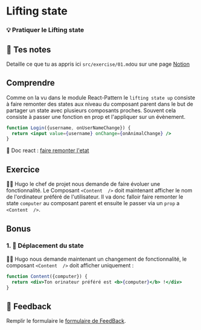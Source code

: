 # Lifting state
### 💡 Pratiquer le Lifting state

## 📝 Tes notes

Detaille ce que tu as appris ici `src/exercise/01.md`ou sur une page [Notion](https://go.mikecodeur.com/course-notes-template)

## Comprendre

Comme on la vu dans le module React-Pattern le `lifting state up` consiste à faire remonter des states aux niveau du composant parent dans le but de partager un state avec plusieurs composants proches. Souvent cela consiste à passer une fonction en prop et l'appliquer sur un évènement. 

```jsx
function Login({username, onUserNameChange}) {
  return <input value={username} onChange={onAnimalChange} />
}
```

📑 Doc react : [faire remonter l'etat](https://fr.reactjs.org/docs/lifting-state-up.html)

## Exercice

👨‍✈️ Hugo le chef de projet nous demande  de faire évoluer une fonctionnalité. Le Composant `<Content  />` doit maintenant afficher le nom de l'ordinateur préféré de l'utilisateur. Il va donc falloir faire remonter le state `computer` au composant parent et ensuite le passer via un `prop` a `<Content  />`.

## Bonus

### 1. 🚀 Déplacement du state

👨‍✈️ Hugo nous demande maintenant un changement de fonctionnalité, le composant `<Content  />` doit afficher uniquement :

```jsx
function Content({computer}) {
  return <div>Ton orinateur préféré est <b>{computer}</b> !</div>
}
```

## 🐜 Feedback

Remplir le formulaire le [formulaire de FeedBack](https://go.mikecodeur.com/cours-react-avis).